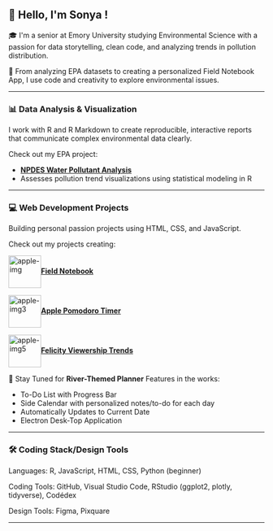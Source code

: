 ## 👋 Hello, I'm Sonya !

🎓 I'm a senior at Emory University studying Environmental Science with a passion for data storytelling, clean code, and analyzing trends in pollution distribution.

🌱 From analyzing EPA datasets to creating a personalized Field Notebook App, I use code and creativity to explore environmental issues.

---

### 📊 Data Analysis & Visualization
I work with R and R Markdown to create reproducible, interactive reports that communicate complex environmental data clearly.

Check out my EPA project:
- [**NPDES Water Pollutant Analysis**](https://github.com/sonya-dee/npdes_water_2024)  
- Assesses pollution trend visualizations using statistical modeling in R

---
### 💻 Web Development Projects
Building personal passion projects using HTML, CSS, and JavaScript.

Check out my projects creating: 

<img width="64" height="64" style="vertical-align: middle" middle style="margin-right: 6px" alt="apple-img" src="https://github.com/user-attachments/assets/2bdad078-f67e-4ebf-b3da-c51ece8214da"/>[**Field Notebook**](https://github.com/sonya-dee/field_notebook)

<img width="64" height="64" style="vertical-align: middle" style="margin-right: 6px" alt="apple-img3" src="https://github.com/user-attachments/assets/8f52df2d-979d-4a14-bd32-f5abd66baf8b"/>[**Apple Pomodoro Timer**](https://github.com/sonya-dee/apple_timer)

<img width="64" height="64" style="vertical-align: middle" style="margin-right: 6px" alt="apple-img5" src="https://github.com/user-attachments/assets/d87bf86f-4dbf-419a-aff1-664313c704df" />[**Felicity Viewership Trends**](https://github.com/sonya-dee/felicity_thursdays_2024)

📝 Stay Tuned for **River-Themed Planner**
Features in the works: 
- To-Do List with Progress Bar
- Side Calendar with personalized notes/to-do for each day
- Automatically Updates to Current Date
- Electron Desk-Top Application

--- 
### 🛠️ Coding Stack/Design Tools 
Languages: R, JavaScript, HTML, CSS, Python (beginner)

Coding Tools: GitHub, Visual Studio Code, RStudio (ggplot2, plotly, tidyverse), Codédex

Design Tools: Figma, Pixquare 

---
